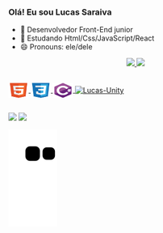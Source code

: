 ### Olá! Eu sou Lucas Saraiva



- 🔭 Desenvolvedor Front-End junior
- 🌱 Estudando  Html/Css/JavaScript/React
- 😄 Pronouns: ele/dele

<div align="center">
  <a href="https://github.com/lucasaraiva">
  <img height="180em" src="https://github-readme-stats.vercel.app/api?username=lucasaraiva&show_icons=true&theme=tokyonight&include_all_commits=false&count_private=true"/>
  <img height="180em" src="https://github-readme-stats.vercel.app/api/top-langs/?username=lucasaraiva&layout=compact&langs_count=7&theme=tokyonight"/>
</div>
  
##
  
  <img align="center" alt="Lucas-HTML" height="30" width="40" src="https://raw.githubusercontent.com/devicons/devicon/master/icons/html5/html5-original.svg">
  <img align="center" alt="Lucas-CSS" height="30" width="40" src="https://raw.githubusercontent.com/devicons/devicon/master/icons/css3/css3-original.svg">
<img align="center" alt="Lucas-Csharp" height="30" width="40" src="https://raw.githubusercontent.com/devicons/devicon/master/icons/csharp/csharp-original.svg">
 <img align="center" alt="Lucas-Unity" height="30" width="40" src="https://cdn.jsdelivr.net/gh/devicons/devicon/icons/unity/unity-original.svg" />
 
 
##
  <div>
  <a href = "mailto:lucassaraiva3737@gmail.com"><img src="https://img.shields.io/badge/-Gmail-%23333?style=for-the-badge&logo=gmail&logoColor=white" target="_blank"></a>
  <a href="https://www.linkedin.com/in/lucas-saraiva-tavares-5696aa193/" target="_blank"><img src="https://img.shields.io/badge/-LinkedIn-%230077B5?style=for-the-badge&logo=linkedin&logoColor=white" target="_blank"></a> 
  </div>
  
   ![Snake animation](https://github.com/lucasaraiva/lucasaraiva/blob/output/github-contribution-grid-snake.svg)

